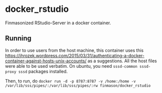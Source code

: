 # docker_rstudio
Finmasonized RStudio-Server in a docker container.

## Running
In order to use users from the host machine, this container uses this https://jhrozek.wordpress.com/2015/03/31/authenticating-a-docker-container-against-hosts-unix-accounts/ as a suggestions.  All the host files were able to be used verbatim.  On ubuntu, you need `sssd-common sssd-proxy sssd` packages installed.

Then, to run, do `docker run -d -p 8787:8787 -v /home:/home -v /var/lib/sss/pipes/:/var/lib/sss/pipes/:rw finmason/docker_rstudio`
